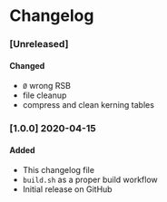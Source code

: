 # Changelog

### [Unreleased]
#### Changed
- ```Ø``` wrong RSB
- file cleanup
- compress and clean kerning tables

### [1.0.0] 2020-04-15
#### Added
- This changelog file
- ```build.sh``` as a proper build workflow
- Initial release on GitHub
